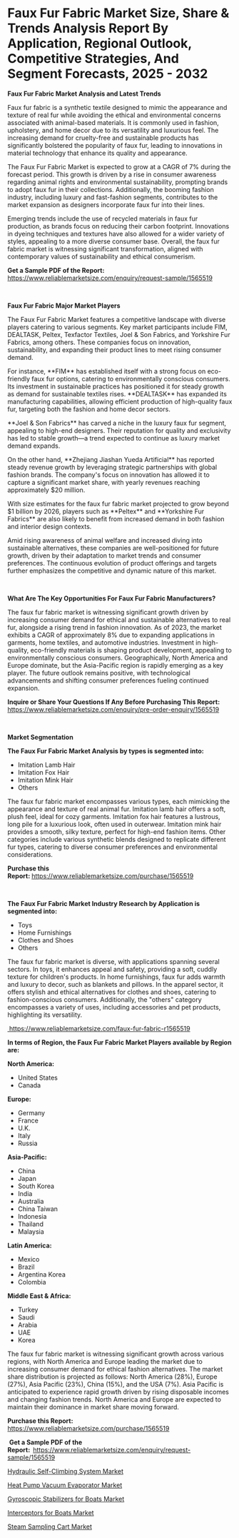 <p><h1>Faux Fur Fabric Market Size, Share & Trends Analysis Report By Application, Regional Outlook, Competitive Strategies, And Segment Forecasts, 2025 - 2032</h1></p><p><strong>Faux Fur Fabric Market Analysis and Latest Trends</strong></p>
<p><p>Faux fur fabric is a synthetic textile designed to mimic the appearance and texture of real fur while avoiding the ethical and environmental concerns associated with animal-based materials. It is commonly used in fashion, upholstery, and home decor due to its versatility and luxurious feel. The increasing demand for cruelty-free and sustainable products has significantly bolstered the popularity of faux fur, leading to innovations in material technology that enhance its quality and appearance.</p><p>The Faux Fur Fabric Market is expected to grow at a CAGR of 7% during the forecast period. This growth is driven by a rise in consumer awareness regarding animal rights and environmental sustainability, prompting brands to adopt faux fur in their collections. Additionally, the booming fashion industry, including luxury and fast-fashion segments, contributes to the market expansion as designers incorporate faux fur into their lines. </p><p>Emerging trends include the use of recycled materials in faux fur production, as brands focus on reducing their carbon footprint. Innovations in dyeing techniques and textures have also allowed for a wider variety of styles, appealing to a more diverse consumer base. Overall, the faux fur fabric market is witnessing significant transformation, aligned with contemporary values of sustainability and ethical consumerism.</p></p>
<p><strong>Get a Sample PDF of the Report:&nbsp;</strong> <a href="https://www.reliablemarketsize.com/enquiry/request-sample/1565519?utm_campaign=3117&utm_medium=2&utm_source=Github&utm_content=ia&utm_term=31032025&utm_id=faux-fur-fabric">https://www.reliablemarketsize.com/enquiry/request-sample/1565519</a></p>
<p>&nbsp;</p>
<p><strong>Faux Fur Fabric Major Market Players</strong></p>
<p><p>The Faux Fur Fabric Market features a competitive landscape with diverse players catering to various segments. Key market participants include FIM, DEALTASK, Peltex, Texfactor Textiles, Joel & Son Fabrics, and Yorkshire Fur Fabrics, among others. These companies focus on innovation, sustainability, and expanding their product lines to meet rising consumer demand.</p><p>For instance, **FIM** has established itself with a strong focus on eco-friendly faux fur options, catering to environmentally conscious consumers. Its investment in sustainable practices has positioned it for steady growth as demand for sustainable textiles rises. **DEALTASK** has expanded its manufacturing capabilities, allowing efficient production of high-quality faux fur, targeting both the fashion and home decor sectors.</p><p>**Joel & Son Fabrics** has carved a niche in the luxury faux fur segment, appealing to high-end designers. Their reputation for quality and exclusivity has led to stable growth—a trend expected to continue as luxury market demand expands.</p><p>On the other hand, **Zhejiang Jiashan Yueda Artificial** has reported steady revenue growth by leveraging strategic partnerships with global fashion brands. The company's focus on innovation has allowed it to capture a significant market share, with yearly revenues reaching approximately $20 million.</p><p>With size estimates for the faux fur fabric market projected to grow beyond $1 billion by 2026, players such as **Peltex** and **Yorkshire Fur Fabrics** are also likely to benefit from increased demand in both fashion and interior design contexts. </p><p>Amid rising awareness of animal welfare and increased diving into sustainable alternatives, these companies are well-positioned for future growth, driven by their adaptation to market trends and consumer preferences. The continuous evolution of product offerings and targets further emphasizes the competitive and dynamic nature of this market.</p></p>
<p>&nbsp;</p>
<p><strong>What Are The Key Opportunities For Faux Fur Fabric Manufacturers?</strong></p>
<p><p>The faux fur fabric market is witnessing significant growth driven by increasing consumer demand for ethical and sustainable alternatives to real fur, alongside a rising trend in fashion innovation. As of 2023, the market exhibits a CAGR of approximately 8% due to expanding applications in garments, home textiles, and automotive industries. Investment in high-quality, eco-friendly materials is shaping product development, appealing to environmentally conscious consumers. Geographically, North America and Europe dominate, but the Asia-Pacific region is rapidly emerging as a key player. The future outlook remains positive, with technological advancements and shifting consumer preferences fueling continued expansion.</p></p>
<p><strong>Inquire or Share Your Questions If Any Before Purchasing This Report:</strong> <a href="https://www.reliablemarketsize.com/enquiry/pre-order-enquiry/1565519?utm_campaign=3117&utm_medium=2&utm_source=Github&utm_content=ia&utm_term=31032025&utm_id=faux-fur-fabric">https://www.reliablemarketsize.com/enquiry/pre-order-enquiry/1565519</a></p>
<p>&nbsp;</p>
<p><strong>Market Segmentation</strong></p>
<p><strong>The Faux Fur Fabric Market Analysis by types is segmented into:</strong></p>
<p><ul><li>Imitation Lamb Hair</li><li>Imitation Fox Hair</li><li>Imitation Mink Hair</li><li>Others</li></ul></p>
<p><p>The faux fur fabric market encompasses various types, each mimicking the appearance and texture of real animal fur. Imitation lamb hair offers a soft, plush feel, ideal for cozy garments. Imitation fox hair features a lustrous, long pile for a luxurious look, often used in outerwear. Imitation mink hair provides a smooth, silky texture, perfect for high-end fashion items. Other categories include various synthetic blends designed to replicate different fur types, catering to diverse consumer preferences and environmental considerations.</p></p>
<p><strong>Purchase this Report:&nbsp;</strong><a href="https://www.reliablemarketsize.com/purchase/1565519?utm_campaign=3117&utm_medium=2&utm_source=Github&utm_content=ia&utm_term=31032025&utm_id=faux-fur-fabric">https://www.reliablemarketsize.com/purchase/1565519</a></p>
<p>&nbsp;</p>
<p><strong>The Faux Fur Fabric Market Industry Research by Application is segmented into:</strong></p>
<p><ul><li>Toys</li><li>Home Furnishings</li><li>Clothes and Shoes</li><li>Others</li></ul></p>
<p><p>The faux fur fabric market is diverse, with applications spanning several sectors. In toys, it enhances appeal and safety, providing a soft, cuddly texture for children's products. In home furnishings, faux fur adds warmth and luxury to decor, such as blankets and pillows. In the apparel sector, it offers stylish and ethical alternatives for clothes and shoes, catering to fashion-conscious consumers. Additionally, the "others" category encompasses a variety of uses, including accessories and pet products, highlighting its versatility.</p></p>
<p><a href="https://www.reliablemarketsize.com/faux-fur-fabric-r1565519?utm_campaign=3117&utm_medium=2&utm_source=Github&utm_content=ia&utm_term=31032025&utm_id=faux-fur-fabric">&nbsp;https://www.reliablemarketsize.com/faux-fur-fabric-r1565519</a></p>
<p><strong>In terms of Region, the Faux Fur Fabric Market Players available by Region are:</strong></p>
<p>
    <p> <strong> North America: </strong>
        <ul>
            <li>United States</li>
            <li>Canada</li>
        </ul>
        </p> 
    <p> <strong> Europe: </strong>
        <ul>
            <li>Germany</li>
            <li>France</li>
            <li>U.K.</li>
            <li>Italy</li>
            <li>Russia</li>
        </ul>
        </p> 
    <p> <strong> Asia-Pacific: </strong>
        <ul>
            <li>China</li>
            <li>Japan</li>
            <li>South Korea</li>
            <li>India</li>
            <li>Australia</li>
            <li>China Taiwan</li>
            <li>Indonesia</li>
            <li>Thailand</li>
            <li>Malaysia</li>
        </ul>
        </p> 
    <p> <strong> Latin America: </strong>
        <ul>
            <li>Mexico</li>
            <li>Brazil</li>
            <li>Argentina Korea</li>
            <li>Colombia</li>
        </ul>
        </p> 
    <p> <strong> Middle East & Africa: </strong>
        <ul>
            <li>Turkey</li>
            <li>Saudi</li>
            <li>Arabia</li>
            <li>UAE</li>
            <li>Korea</li>
        </ul>
    </p>
    </p>
<p><p>The faux fur fabric market is witnessing significant growth across various regions, with North America and Europe leading the market due to increasing consumer demand for ethical fashion alternatives. The market share distribution is projected as follows: North America (28%), Europe (27%), Asia Pacific (23%), China (15%), and the USA (7%). Asia Pacific is anticipated to experience rapid growth driven by rising disposable incomes and changing fashion trends. North America and Europe are expected to maintain their dominance in market share moving forward.</p></p>
<p><strong>Purchase this Report: </strong><a href="https://www.reliablemarketsize.com/purchase/1565519?utm_campaign=3117&utm_medium=2&utm_source=Github&utm_content=ia&utm_term=31032025&utm_id=faux-fur-fabric">https://www.reliablemarketsize.com/purchase/1565519</a></p>
<p>&nbsp;<strong>Get a Sample PDF of the Report:&nbsp;&nbsp;</strong><a href="https://www.reliablemarketsize.com/enquiry/request-sample/1565519?utm_campaign=3117&utm_medium=2&utm_source=Github&utm_content=ia&utm_term=31032025&utm_id=faux-fur-fabric">https://www.reliablemarketsize.com/enquiry/request-sample/1565519</a></p>
<p><strong></strong></p>
<p><p><a href="https://www.linkedin.com/pulse/hydraulic-self-climbing-system-market-report-2025-2032-t9y3f?utm_campaign=3117&utm_medium=2&utm_source=Github&utm_content=ia&utm_term=31032025&utm_id=faux-fur-fabric">Hydraulic Self-Climbing System Market</a></p><p><a href="https://www.linkedin.com/pulse/comprehensive-analysis-heat-pump-vacuum-evaporator-market-fslzf?utm_campaign=3117&utm_medium=2&utm_source=Github&utm_content=ia&utm_term=31032025&utm_id=faux-fur-fabric">Heat Pump Vacuum Evaporator Market</a></p><p><a href="https://www.linkedin.com/pulse/navigating-gyroscopic-stabilizers-boats-market-financial-insights-e4h8f?utm_campaign=3117&utm_medium=2&utm_source=Github&utm_content=ia&utm_term=31032025&utm_id=faux-fur-fabric">Gyroscopic Stabilizers for Boats Market</a></p><p><a href="https://www.linkedin.com/pulse/interceptors-boats-market-report-2025-2032-highlights-growth-kdtlf?utm_campaign=3117&utm_medium=2&utm_source=Github&utm_content=ia&utm_term=31032025&utm_id=faux-fur-fabric">Interceptors for Boats Market</a></p><p><a href="https://www.linkedin.com/pulse/steam-sampling-cart-market-forecast-report-highlights-2or6f?utm_campaign=3117&utm_medium=2&utm_source=Github&utm_content=ia&utm_term=31032025&utm_id=faux-fur-fabric">Steam Sampling Cart Market</a></p></p>